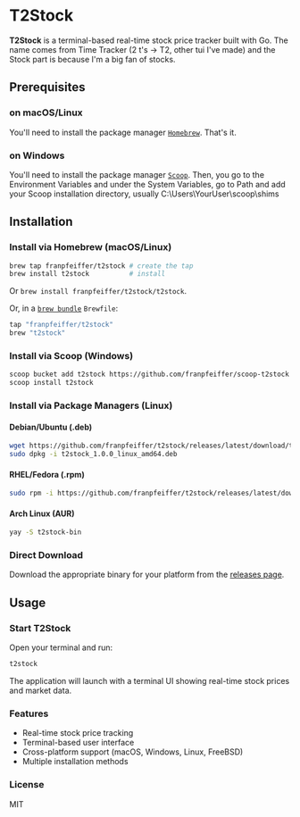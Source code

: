 # T2Stock

**T2Stock** is a terminal-based real-time stock price tracker built with Go.
The name comes from Time Tracker (2 t's -> T2, other tui I've made) and the Stock part is because
I'm a big fan of stocks.


## Prerequisites

### on macOS/Linux
You'll need to install the package manager [`Homebrew`](https://brew.sh/). That's it.

### on Windows
You'll need to install the package manager [`Scoop`](https://scoop.sh/).
Then, you go to the Environment Variables and under the System Variables,
go to Path and add your Scoop installation directory, usually C:\Users\YourUser\scoop\shims

## Installation

### Install via Homebrew (macOS/Linux)
```bash
brew tap franpfeiffer/t2stock # create the tap
brew install t2stock          # install
```
Or `brew install franpfeiffer/t2stock/t2stock`.

Or, in a [`brew bundle`](https://github.com/Homebrew/homebrew-bundle) `Brewfile`:
```bash
tap "franpfeiffer/t2stock"
brew "t2stock"
```

### Install via Scoop (Windows)
```bash
scoop bucket add t2stock https://github.com/franpfeiffer/scoop-t2stock # create the bucket
scoop install t2stock                                                  # install
```

### Install via Package Managers (Linux)

#### Debian/Ubuntu (.deb)
```bash
wget https://github.com/franpfeiffer/t2stock/releases/latest/download/t2stock_1.0.0_linux_amd64.deb
sudo dpkg -i t2stock_1.0.0_linux_amd64.deb
```

#### RHEL/Fedora (.rpm)
```bash
sudo rpm -i https://github.com/franpfeiffer/t2stock/releases/latest/download/t2stock_1.0.0_linux_amd64.rpm
```

#### Arch Linux (AUR)
```bash
yay -S t2stock-bin
```

### Direct Download
Download the appropriate binary for your platform from the [releases page](https://github.com/franpfeiffer/t2stock/releases).

## Usage

### Start T2Stock
Open your terminal and run:
```bash
t2stock
```

The application will launch with a terminal UI showing real-time stock prices and market data.

### Features
- Real-time stock price tracking
- Terminal-based user interface
- Cross-platform support (macOS, Windows, Linux, FreeBSD)
- Multiple installation methods


### License
MIT

